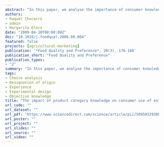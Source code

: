 ```yaml
---
abstract: "In this paper, we analyse the importance of consumer knowledge and its moderating effect on the use of extrinsic cues to make product choices within the white asparagus category. Our experimental design uses 18 screens showing options made from different combinations of brand, origin and price cues. The design uses three knowledge measures: experience in the product category, subjective knowledge and objective knowledge. The results are analysed by means of a multinomial logit model, enabling us to assess the importance of the various cues and interactions between these and knowledge. The results show that knowledge has different effects on the perceived importance of brand and origin. Among other effects, we show that less experienced consumers tend to rely more on origin labels, while the more experienced focus predominantly on brands."
authors:
- Raquel Chocarro
- admin
- Margarita Elorz
date: "2009-04-10T00:00:00Z"
doi: "10.1016/j.foodqual.2008.09.004"
featured: false
projects: [agricultural-marketing]
publication: '*Food Quality and Preference*, 20(3), 176-186'
publication_short: "Food Quality and Preference"
publication_types:
- "2"
summary: "In this paper, we analyse the importance of consumer knowledge and its moderating effect on the use of extrinsic cues to make product choices within the white asparagus category. Our experimental design uses 18 screens showing options made from different combinations of brand, origin and price cues. The design uses three knowledge measures: experience in the product category, subjective knowledge and objective knowledge. The results are analysed by means of a multinomial logit model, enabling us to assess the importance of the various cues and interactions between these and knowledge. The results show that knowledge has different effects on the perceived importance of brand and origin. Among other effects, we show that less experienced consumers tend to rely more on origin labels, while the more experienced focus predominantly on brands."
tags:
- Choice analysis
- Designation of origin
- Experience
- Experimental design
- Objective knowledge
title: "The impact of product category knowledge on consumer use of extrinsic cues - A study involving agrifood products"
url_code: ""
url_dataset: ""
url_pdf: "https://www.sciencedirect.com/science/article/pii/S0950329308001286/pdfft?md5=cc26deae87a8b50dc8bd9dd16873ea64&pid=1-s2.0-S0950329308001286-main.pdf"
url_poster: ""
url_project: ""
url_slides: ""
url_source: ""
url_video: ""
---
```



